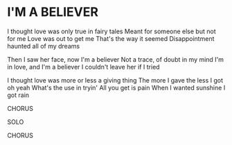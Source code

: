 # I'M A BELIEVER

I thought love was only true in fairy tales
Meant for someone else but not for me
Love was out to get me
That's the way it seemed
Disappointment haunted all of my dreams

Then I saw her face, now I'm a believer
Not a trace, of doubt in my mind
I'm in love, and I'm a believer
I couldn't leave her if I tried

I thought love was more or less a giving thing
The more I gave the less I got oh yeah
What's the use in tryin'
All you get is pain
When I wanted sunshine I got rain

CHORUS

SOLO

CHORUS
